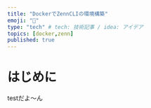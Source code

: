```yaml
---
title: "DockerでZennCLIの環境構築"
emoji: "📝"
type: "tech" # tech: 技術記事 / idea: アイデア
topics: [docker,zenn]
published: true
---
```


# はじめに
testだよ〜ん
